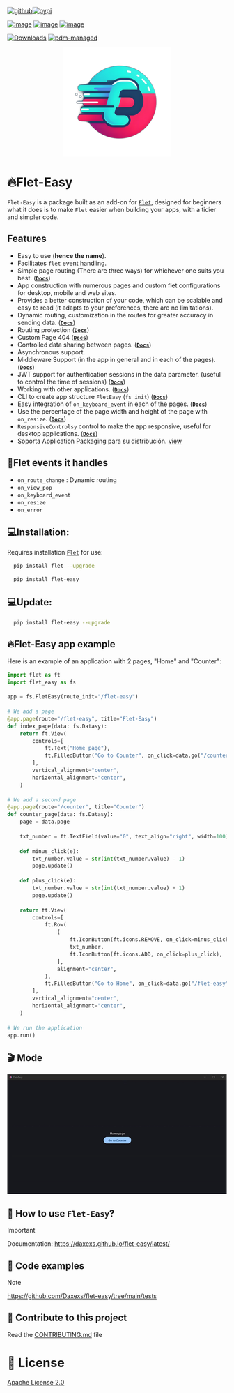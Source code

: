 [![github](https://img.shields.io/badge/my_profile-000?style=for-the-badge&logo=github&logoColor=white)](https://github.com/Daxexs)[![pypi](https://img.shields.io/badge/Pypi-0A66C2?style=for-the-badge&logo=pypi&logoColor=white)](https://pypi.org/project/flet-easy)

[![image](https://img.shields.io/pypi/pyversions/flet-easy.svg)](https://pypi.python.org/pypi/flet-easy) [![image](https://img.shields.io/pypi/v/flet-easy.svg)](https://pypi.python.org/pypi/flet-easy) [![image](https://img.shields.io/pypi/l/flet-easy.svg)](https://pypi.python.org/pypi/flet-easy)

[![Downloads](https://static.pepy.tech/badge/flet-easy)](https://pepy.tech/project/flet-easy) [![pdm-managed](https://img.shields.io/badge/pdm-managed-blueviolet)](https://pdm-project.org)

<div align="center">
    <img src="https://github.com/Daxexs/flet-easy/blob/main/media/logo.png?raw=true" alt="logo" width="250">
</div>


# 🔥Flet-Easy
`Flet-Easy` is a package built as an add-on for [`Flet`](https://github.com/flet-dev/flet), designed for beginners what it does is to make `Flet` easier when building your apps, with a tidier and simpler code.

## Features
* Easy to use (**hence the name**).
* Facilitates `flet` event handling.
* Simple page routing (There are three ways) for whichever one suits you best. ([**`Docs`**](https://daxexs.github.io/flet-easy/latest/flet-easy/dynamic-routes/))
* App construction with numerous pages and custom flet configurations for desktop, mobile and web sites.
* Provides a better construction of your code, which can be scalable and easy to read (it adapts to your preferences, there are no limitations).
* Dynamic routing, customization in the routes for greater accuracy in sending data. ([**`Docs`**](https://daxexs.github.io/flet-easy/latest/flet-easy/dynamic-routes/#custom-validation))
* Routing protection ([**`Docs`**](https://daxexs.github.io/flet-easy/latest/flet-easy/Customized-app/Route-protection/))
* Custom Page 404 ([**`Docs`**](https://daxexs.github.io/flet-easy/latest/flet-easy/Customized-app/Page-404/))
* Controlled data sharing between pages. ([**`Docs`**](https://daxexs.github.io/flet-easy/latest/flet-easy/Data-sharing-between-pages/))
* Asynchronous support.
* Middleware Support (in the app in general and in each of the pages). ([**`Docs`**](https://daxexs.github.io/flet-easy/latest/flet-easy/Midleware/))
* JWT support for authentication sessions in the data parameter. (useful to control the time of sessions) ([**`Docs`**](https://daxexs.github.io/flet-easy/latest/flet-easy/Basic-JWT/))
* Working with other applications. ([**`Docs`**](https://daxexs.github.io/flet-easy/latest/flet-easy/Data-sharing-between-pages/))
* CLI to create app structure `FletEasy` (`fs init`) ([**`Docs`**](https://daxexs.github.io/flet-easy/latest/flet-easy/CLI-to-create-app/))
* Easy integration of `on_keyboard_event` in each of the pages. ([**`Docs`**](https://daxexs.github.io/flet-easy/latest/flet-easy/Events/keyboard-event/))
* Use the percentage of the page width and height of the page with `on_resize`. ([**`Docs`**](https://daxexs.github.io/flet-easy/latest/flet-easy/Events/On-resize/))
* `ResponsiveControlsy` control to make the app responsive, useful for desktop applications. ([**`Docs`**](https://daxexs.github.io/flet-easy/latest/flet-easy/ResponsiveControlsy/))
* Soporta Application Packaging para su distribución. [view](https://flet.dev/docs/publish)

## 📌Flet events it handles

- `on_route_change` :  Dynamic routing
- `on_view_pop`
- `on_keyboard_event`
- `on_resize`
- `on_error`

## 💻Installation:

Requires installation [`Flet`](https://github.com/flet-dev/flet) for use:
```bash
  pip install flet --upgrade
```
```bash
  pip install flet-easy
```

## 💻Update:
```bash
  pip install flet-easy --upgrade
```

## 🔥Flet-Easy app example
Here is an example of an application with 2 pages, "Home" and "Counter":

```python
import flet as ft
import flet_easy as fs

app = fs.FletEasy(route_init="/flet-easy")

# We add a page
@app.page(route="/flet-easy", title="Flet-Easy")
def index_page(data: fs.Datasy):
    return ft.View(
        controls=[
            ft.Text("Home page"),
            ft.FilledButton("Go to Counter", on_click=data.go("/counter")),
        ],
        vertical_alignment="center",
        horizontal_alignment="center",
    )

# We add a second page
@app.page(route="/counter", title="Counter")
def counter_page(data: fs.Datasy):
    page = data.page

    txt_number = ft.TextField(value="0", text_align="right", width=100)

    def minus_click(e):
        txt_number.value = str(int(txt_number.value) - 1)
        page.update()

    def plus_click(e):
        txt_number.value = str(int(txt_number.value) + 1)
        page.update()

    return ft.View(
        controls=[
            ft.Row(
                [
                    ft.IconButton(ft.icons.REMOVE, on_click=minus_click),
                    txt_number,
                    ft.IconButton(ft.icons.ADD, on_click=plus_click),
                ],
                alignment="center",
            ),
            ft.FilledButton("Go to Home", on_click=data.go("/flet-easy")),
        ],
        vertical_alignment="center",
        horizontal_alignment="center",
    )

# We run the application
app.run()
```

## 🎬 **Mode**
![app example](https://github.com/Daxexs/flet-easy/blob/main/media/app-example.gif?raw=true "app example")

## 🚀 How to use `Flet-Easy`?
> [!IMPORTANT]
Documentation: https://daxexs.github.io/flet-easy/latest/

## 👀 Code examples
> [!NOTE]
https://github.com/Daxexs/flet-easy/tree/main/tests

## 🔎 Contribute to this project
Read the [CONTRIBUTING.md](https://github.com/Daxexs/flet-easy/blob/main/CONTRIBUTING.md) file

# 🧾 License
[Apache License 2.0](https://choosealicense.com/licenses/apache-2.0/)